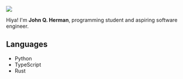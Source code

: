 <img src="https://c.tenor.com/WiwzBDVJYZMAAAAC/regular-show-rigby.gif"/>

Hiya! I'm **John Q. Herman**, programming student and aspiring software engineer.

## Languages

- Python
- TypeScript
- Rust
